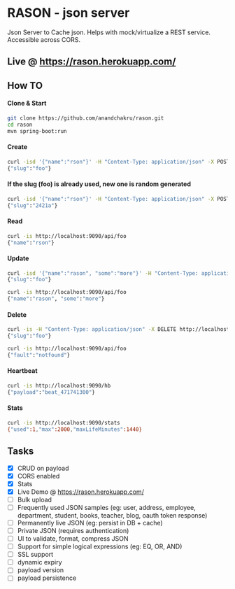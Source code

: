 # RASON - json server

Json Server to Cache json. Helps with mock/virtualize a REST service. Accessible across CORS.

## Live @ https://rason.herokuapp.com/

## How TO

#### Clone & Start
```sh
git clone https://github.com/anandchakru/rason.git
cd rason
mvn spring-boot:run
```


#### Create
```sh
curl -isd '{"name":"rson"}' -H "Content-Type: application/json" -X POST http://localhost:9090/api/foo
{"slug":"foo"}
```

#### If the slug (foo) is already used, new one is random generated
```sh
curl -isd '{"name":"rson"}' -H "Content-Type: application/json" -X POST http://localhost:9090/api/foo
{"slug":"2421a"}
```

#### Read
```sh
curl -is http://localhost:9090/api/foo
{"name":"rson"}
```

#### Update
```sh
curl -isd '{"name":"rason", "some":"more"}' -H "Content-Type: application/json" -X PUT http://localhost:9090/api/foo
{"slug":"foo"}

curl -is http://localhost:9090/api/foo
{"name":"rason", "some":"more"}
```

#### Delete
```sh
curl -is -H "Content-Type: application/json" -X DELETE http://localhost:9090/api/foo
{"slug":"foo"}

curl -is http://localhost:9090/api/foo
{"fault":"notfound"}
```

#### Heartbeat

```sh
curl -is http://localhost:9090/hb
{"payload":"beat_471741300"}
```

#### Stats
```sh
curl -is http://localhost:9090/stats
{"used":1,"max":2000,"maxLifeMinutes":1440}
```


## Tasks
- [x] CRUD on payload
- [x] CORS enabled
- [x] Stats
- [x] Live Demo @ https://rason.herokuapp.com/
- [ ] Bulk upload
- [ ] Frequently used JSON samples (eg: user, address, employee, department, student, books, teacher, blog, oauth token response)
- [ ] Permanently live JSON (eg: persist in DB + cache)
- [ ] Private JSON (requires authentication)
- [ ] UI to validate, format, compress JSON
- [ ] Support for simple logical expressions (eg: EQ, OR, AND)
- [ ] SSL support
- [ ] dynamic expiry
- [ ] payload version
- [ ] payload persistence
